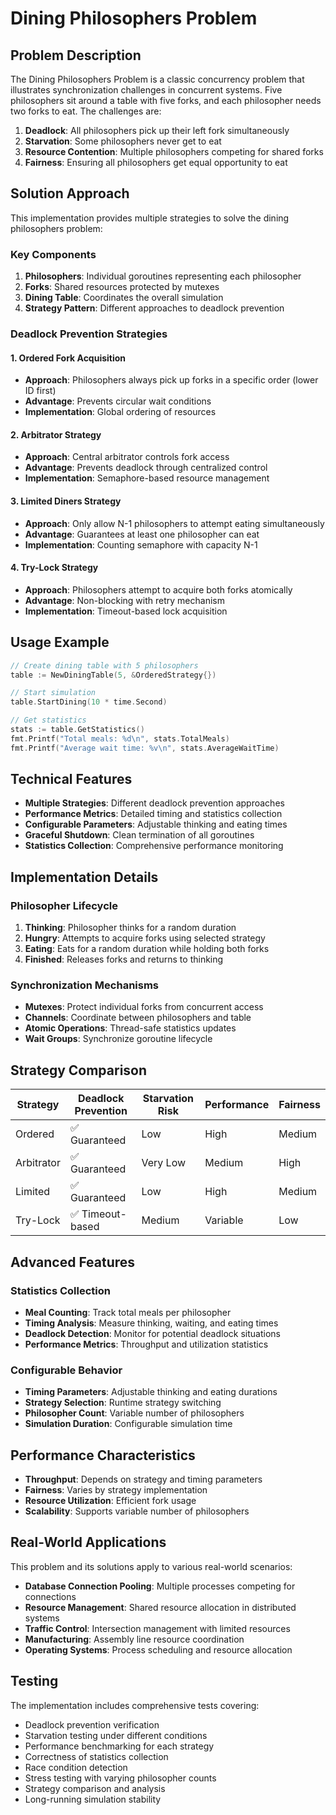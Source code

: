 # Dining Philosophers Problem

## Problem Description

The Dining Philosophers Problem is a classic concurrency problem that illustrates synchronization challenges in concurrent systems. Five philosophers sit around a table with five forks, and each philosopher needs two forks to eat. The challenges are:

1. **Deadlock**: All philosophers pick up their left fork simultaneously
2. **Starvation**: Some philosophers never get to eat
3. **Resource Contention**: Multiple philosophers competing for shared forks
4. **Fairness**: Ensuring all philosophers get equal opportunity to eat

## Solution Approach

This implementation provides multiple strategies to solve the dining philosophers problem:

### Key Components

1. **Philosophers**: Individual goroutines representing each philosopher
2. **Forks**: Shared resources protected by mutexes
3. **Dining Table**: Coordinates the overall simulation
4. **Strategy Pattern**: Different approaches to deadlock prevention

### Deadlock Prevention Strategies

#### 1. Ordered Fork Acquisition
- **Approach**: Philosophers always pick up forks in a specific order (lower ID first)
- **Advantage**: Prevents circular wait conditions
- **Implementation**: Global ordering of resources

#### 2. Arbitrator Strategy
- **Approach**: Central arbitrator controls fork access
- **Advantage**: Prevents deadlock through centralized control
- **Implementation**: Semaphore-based resource management

#### 3. Limited Diners Strategy
- **Approach**: Only allow N-1 philosophers to attempt eating simultaneously
- **Advantage**: Guarantees at least one philosopher can eat
- **Implementation**: Counting semaphore with capacity N-1

#### 4. Try-Lock Strategy
- **Approach**: Philosophers attempt to acquire both forks atomically
- **Advantage**: Non-blocking with retry mechanism
- **Implementation**: Timeout-based lock acquisition

## Usage Example

```go
// Create dining table with 5 philosophers
table := NewDiningTable(5, &OrderedStrategy{})

// Start simulation
table.StartDining(10 * time.Second)

// Get statistics
stats := table.GetStatistics()
fmt.Printf("Total meals: %d\n", stats.TotalMeals)
fmt.Printf("Average wait time: %v\n", stats.AverageWaitTime)
```

## Technical Features

- **Multiple Strategies**: Different deadlock prevention approaches
- **Performance Metrics**: Detailed timing and statistics collection
- **Configurable Parameters**: Adjustable thinking and eating times
- **Graceful Shutdown**: Clean termination of all goroutines
- **Statistics Collection**: Comprehensive performance monitoring

## Implementation Details

### Philosopher Lifecycle
1. **Thinking**: Philosopher thinks for a random duration
2. **Hungry**: Attempts to acquire forks using selected strategy
3. **Eating**: Eats for a random duration while holding both forks
4. **Finished**: Releases forks and returns to thinking

### Synchronization Mechanisms
- **Mutexes**: Protect individual forks from concurrent access
- **Channels**: Coordinate between philosophers and table
- **Atomic Operations**: Thread-safe statistics updates
- **Wait Groups**: Synchronize goroutine lifecycle

## Strategy Comparison

| Strategy | Deadlock Prevention | Starvation Risk | Performance | Fairness |
|----------|-------------------|----------------|-------------|----------|
| Ordered | ✅ Guaranteed | Low | High | Medium |
| Arbitrator | ✅ Guaranteed | Very Low | Medium | High |
| Limited | ✅ Guaranteed | Low | High | Medium |
| Try-Lock | ✅ Timeout-based | Medium | Variable | Low |

## Advanced Features

### Statistics Collection
- **Meal Counting**: Track total meals per philosopher
- **Timing Analysis**: Measure thinking, waiting, and eating times
- **Deadlock Detection**: Monitor for potential deadlock situations
- **Performance Metrics**: Throughput and utilization statistics

### Configurable Behavior
- **Timing Parameters**: Adjustable thinking and eating durations
- **Strategy Selection**: Runtime strategy switching
- **Philosopher Count**: Variable number of philosophers
- **Simulation Duration**: Configurable simulation time

## Performance Characteristics

- **Throughput**: Depends on strategy and timing parameters
- **Fairness**: Varies by strategy implementation
- **Resource Utilization**: Efficient fork usage
- **Scalability**: Supports variable number of philosophers

## Real-World Applications

This problem and its solutions apply to various real-world scenarios:

- **Database Connection Pooling**: Multiple processes competing for connections
- **Resource Management**: Shared resource allocation in distributed systems
- **Traffic Control**: Intersection management with limited resources
- **Manufacturing**: Assembly line resource coordination
- **Operating Systems**: Process scheduling and resource allocation

## Testing

The implementation includes comprehensive tests covering:
- Deadlock prevention verification
- Starvation testing under different conditions
- Performance benchmarking for each strategy
- Correctness of statistics collection
- Race condition detection
- Stress testing with varying philosopher counts
- Strategy comparison and analysis
- Long-running simulation stability